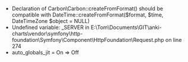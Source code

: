 * Declaration of Carbon\Carbon::createFromFormat() should be compatible with DateTime::createFromFormat($format, $time, DateTimeZone $object = NULL)
* Undefined variable: _SERVER in E:\Tom\Documents\GIT\anki-charts\vendor\symfony\http-foundation\Symfony\Component\HttpFoundation\Request.php on line 274
* auto_globals_jit = On => Off